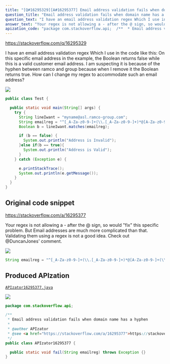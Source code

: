```yaml
---
title: "[Q#16295329][A#16295377] Email address validation fails when domain name has a hyphen"
question_title: "Email address validation fails when domain name has a hyphen"
question_text: "I have an email address validation regex Which I use in the code like this: On this specific email address in the example, the Boolean returns false while this is a valid customer email address. I am suspecting it is because of the hyphen between ramco and group because when I remove it the Boolean returns true. How can I change my regex to accommodate such an email address?"
answer_text: "Your regex is not allowing a - after the @ sign, so would \"fix\" this specific problem. But Email addresses are much more complicated than that. Validating them using a regex is not a good idea. Check out @DuncanJones' comment."
apization_code: "package com.stackoverflow.api;  /**  * Email address validation fails when domain name has a hyphen  *  * @author APIzator  * @see <a href=\"https://stackoverflow.com/a/16295377\">https://stackoverflow.com/a/16295377</a>  */ public class APIzator16295377 {    public static void fail(String emailreg) throws Exception {} }"
---
```


https://stackoverflow.com/q/16295329

I have an email address validation regex Which I use in the code like this:
On this specific email address in the example, the Boolean returns false while this is a valid customer email address.
I am suspecting it is because of the hyphen between ramco and group because when I remove it the Boolean returns true.
How can I change my regex to accommodate such an email address?


<div class="code-logo"><img src="/stackoverflow.png" /></div>

```java
public class Test {

  public static void main(String[] args) {
    try {
      String lineIwant = "myname@asl.ramco-group.com";
      String emailreg = "^[_A-Za-z0-9-]+(\\.[_A-Za-z0-9-]+)*@[A-Za-z0-9]+(\\.[A-Za-z0-9]+)*(\\.[A-Za-z]{2,})$";
      Boolean b = lineIwant.matches(emailreg);

      if (b == false) {
        System.out.println("Address is Invalid");
      }else if(b == true){
        System.out.println("Address is Valid");
      }
    } catch (Exception e) {

      e.printStackTrace();
      System.out.println(e.getMessage());
    }
  }
}
```


## Original code snippet

https://stackoverflow.com/a/16295377

Your regex is not allowing a - after the @ sign, so
would &quot;fix&quot; this specific problem. But Email addresses are much more complicated than that. Validating them using a regex is not a good idea. Check out @DuncanJones&#x27; comment.

<div class="code-logo"><img src="/stackoverflow.png" /></div>

```java
String emailreg = "^[_A-Za-z0-9-]+(\\.[_A-Za-z0-9-]+)*@[A-Za-z0-9-]+(\\.[A-Za-z0-9-]+)*(\\.[A-Za-z]{2,})$";
```

## Produced APIzation

[`APIzator16295377.java`](https://github.com/blind-papers/apization-temp-data/raw/main/search/APIzator16295377.java)

<div class="code-logo"><img src="/apizator.png" /></div>

```java
package com.stackoverflow.api;

/**
 * Email address validation fails when domain name has a hyphen
 *
 * @author APIzator
 * @see <a href="https://stackoverflow.com/a/16295377">https://stackoverflow.com/a/16295377</a>
 */
public class APIzator16295377 {

  public static void fail(String emailreg) throws Exception {}
}

```